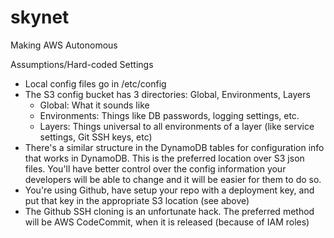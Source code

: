 skynet
======

Making AWS Autonomous

Assumptions/Hard-coded Settings
- Local config files go in /etc/config
- The S3 config bucket has 3 directories: Global, Environments, Layers
  - Global: What it sounds like
  - Environments: Things like DB passwords, logging settings, etc.
  - Layers: Things universal to all environments of a layer (like service settings, Git SSH keys, etc)
- There's a similar structure in the DynamoDB tables for configuration info that works in DynamoDB. This is the preferred location over S3 json files. You'll have better control over the config information your developers will be able to change and it will be easier for them to do so.
- You're using Github, have setup your repo with a deployment key, and put that key in the appropriate S3 location (see above)
- The Github SSH cloning is an unfortunate hack. The preferred method will be AWS CodeCommit, when it is released (because of IAM roles)
